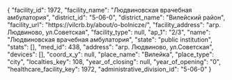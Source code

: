 {
    "facility_id": 1972,
    "facility_name": "Людвиновская врачебная амбулатория",
    "district_id": "5-06-0",
    "district_name": "Вилейский район",
    "facility_url": "https:\/\/vilcrb.by\/about\/o-bolnicze\/",
    "facility_address": "агр. Людвиново, ул.Советская",
    "facility_type": null,
    "ap_1": "2\/3",
    "name": "Людвиновская врачебная амбулатория",
    "state": "public institution",
    "stats": [],
    "med_id": 438,
    "address": "агр. Людвиново, ул.Советская",
    "devices": [],
    "coord_x_y": null,
    "place_name": "Вилейка",
    "place_type": "city",
    "localties_key": 108,
    "year_of_closing": null,
    "year_of_opening": "0",
    "healthcare_facility_key": 1972,
    "administrative_division_id": "5-06-0"
}